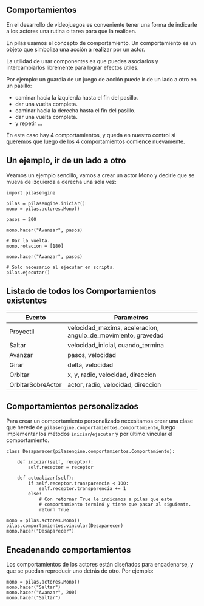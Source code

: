 ## Comportamientos

En el desarrollo de videojuegos es conveniente
tener una forma de indicarle a los actores
una rutina o tarea para que la realicen.

En pilas usamos el concepto de comportamiento. Un
comportamiento es un objeto que simboliza una
acción a realizar por un actor.

La utilidad de usar componentes es que puedes
asociarlos y intercambiarlos libremente para
lograr efectos útiles.

Por ejemplo: un guardia de un juego de acción puede ir de
un lado a otro en un pasillo:

- caminar hacia la izquierda hasta el fin del pasillo.
- dar una vuelta completa.
- caminar hacia la derecha hasta el fin del pasillo.
- dar una vuelta completa.
- y repetir ...

En este caso hay 4 comportamientos, y queda en nuestro
control si queremos que luego de los 4 comportamientos
comience nuevamente.


## Un ejemplo, ir de un lado a otro

Veamos un ejemplo sencillo, vamos a crear un actor Mono
y decirle que se mueva de izquierda a derecha una
sola vez:

    import pilasengine

    pilas = pilasengine.iniciar()
    mono = pilas.actores.Mono()

    pasos = 200

    mono.hacer("Avanzar", pasos)

    # Dar la vuelta.
    mono.rotacion = [180]

    mono.hacer("Avanzar", pasos)

    # Solo necesario al ejecutar en scripts.
    pilas.ejecutar()


## Listado de todos los Comportamientos existentes

| **Evento**          | **Parametros**                                                |
|---------------------|---------------------------------------------------------------|
| Proyectil           | velocidad_maxima, aceleracion, angulo_de_movimiento, gravedad |
| Saltar              | velocidad_inicial, cuando_termina                             |
| Avanzar             | pasos, velocidad                                              |
| Girar               | delta, velocidad                                              |
| Orbitar             | x, y, radio, velocidad, direccion                             |
| OrbitarSobreActor   | actor, radio, velocidad, direccion                            |


## Comportamientos personalizados


Para crear un comportamiento personalizado necesitamos crear una
clase que herede de ``pilasengine.comportamientos.Comportamiento``, 
luego implementar los métodos ``iniciar``/``ejecutar`` y por último
vincular el comportamiento.


    class Desaparecer(pilasengine.comportamientos.Comportamiento):

        def iniciar(self, receptor):
            self.receptor = receptor

        def actualizar(self):
            if self.receptor.transparencia < 100:
                self.receptor.transparencia += 1
            else:
                # Con retornar True le indicamos a pilas que este
                # comportamiento terminó y tiene que pasar al siguiente.
                return True

    mono = pilas.actores.Mono()
    pilas.comportamientos.vincular(Desaparecer)
    mono.hacer("Desaparecer")


## Encadenando comportamientos


Los comportamientos de los actores están diseñados para encadenarse, y que
se puedan reproducir uno detrás de otro. Por ejemplo:

    mono = pilas.actores.Mono()
    mono.hacer("Saltar")
    mono.hacer("Avanzar", 200)
    mono.hacer("Saltar")
